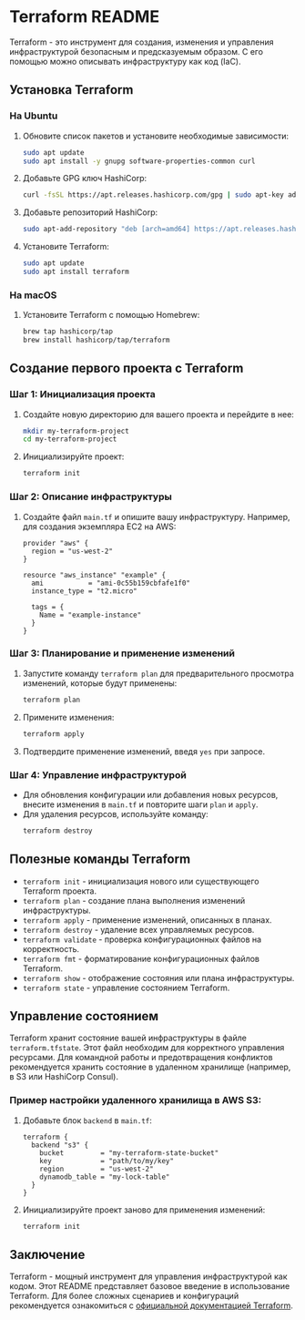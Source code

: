 # Terraform README

Terraform - это инструмент для создания, изменения и управления инфраструктурой безопасным и предсказуемым образом. С его помощью можно описывать инфраструктуру как код (IaC).

## Установка Terraform

### На Ubuntu

1. Обновите список пакетов и установите необходимые зависимости:
   ```bash
   sudo apt update
   sudo apt install -y gnupg software-properties-common curl
   ```

2. Добавьте GPG ключ HashiCorp:
   ```bash
   curl -fsSL https://apt.releases.hashicorp.com/gpg | sudo apt-key add -
   ```

3. Добавьте репозиторий HashiCorp:
   ```bash
   sudo apt-add-repository "deb [arch=amd64] https://apt.releases.hashicorp.com $(lsb_release -cs) main"
   ```

4. Установите Terraform:
   ```bash
   sudo apt update
   sudo apt install terraform
   ```

### На macOS

1. Установите Terraform с помощью Homebrew:
   ```bash
   brew tap hashicorp/tap
   brew install hashicorp/tap/terraform
   ```

## Создание первого проекта с Terraform

### Шаг 1: Инициализация проекта

1. Создайте новую директорию для вашего проекта и перейдите в нее:
   ```bash
   mkdir my-terraform-project
   cd my-terraform-project
   ```

2. Инициализируйте проект:
   ```bash
   terraform init
   ```

### Шаг 2: Описание инфраструктуры

1. Создайте файл `main.tf` и опишите вашу инфраструктуру. Например, для создания экземпляра EC2 на AWS:
   ```hcl
   provider "aws" {
     region = "us-west-2"
   }

   resource "aws_instance" "example" {
     ami           = "ami-0c55b159cbfafe1f0"
     instance_type = "t2.micro"

     tags = {
       Name = "example-instance"
     }
   }
   ```

### Шаг 3: Планирование и применение изменений

1. Запустите команду `terraform plan` для предварительного просмотра изменений, которые будут применены:
   ```bash
   terraform plan
   ```

2. Примените изменения:
   ```bash
   terraform apply
   ```

3. Подтвердите применение изменений, введя `yes` при запросе.

### Шаг 4: Управление инфраструктурой

- Для обновления конфигурации или добавления новых ресурсов, внесите изменения в `main.tf` и повторите шаги `plan` и `apply`.
- Для удаления ресурсов, используйте команду:
  ```bash
  terraform destroy
  ```

## Полезные команды Terraform

- `terraform init` - инициализация нового или существующего Terraform проекта.
- `terraform plan` - создание плана выполнения изменений инфраструктуры.
- `terraform apply` - применение изменений, описанных в планах.
- `terraform destroy` - удаление всех управляемых ресурсов.
- `terraform validate` - проверка конфигурационных файлов на корректность.
- `terraform fmt` - форматирование конфигурационных файлов Terraform.
- `terraform show` - отображение состояния или плана инфраструктуры.
- `terraform state` - управление состоянием Terraform.

## Управление состоянием

Terraform хранит состояние вашей инфраструктуры в файле `terraform.tfstate`. Этот файл необходим для корректного управления ресурсами. Для командной работы и предотвращения конфликтов рекомендуется хранить состояние в удаленном хранилище (например, в S3 или HashiCorp Consul).

### Пример настройки удаленного хранилища в AWS S3:

1. Добавьте блок `backend` в `main.tf`:
   ```hcl
   terraform {
     backend "s3" {
       bucket         = "my-terraform-state-bucket"
       key            = "path/to/my/key"
       region         = "us-west-2"
       dynamodb_table = "my-lock-table"
     }
   }
   ```

2. Инициализируйте проект заново для применения изменений:
   ```bash
   terraform init
   ```

## Заключение

Terraform - мощный инструмент для управления инфраструктурой как кодом. Этот README представляет базовое введение в использование Terraform. Для более сложных сценариев и конфигураций рекомендуется ознакомиться с [официальной документацией Terraform](https://www.terraform.io/docs).
